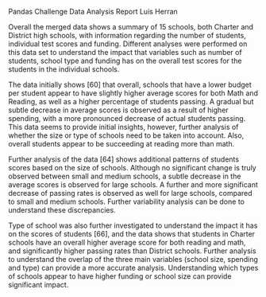 Pandas Challenge Data Analysis Report
Luis Herran

Overall the merged data shows a summary of 15 schools, both Charter and District high schools, with information regarding the number of students, individual test scores and funding. Different analyses were performed on this data set to understand the impact that variables such as number of students, school type and funding has on the overall test scores for the students in the individual schools. 

The data initially shows [60] that overall, schools that have a lower budget per student appear to have slightly higher average scores for both Math and Reading, as well as a higher percentage of students passing. A gradual but subtle decrease in average scores is observed as a result of higher spending, with a more pronounced decrease of actual students passing. This data seems to provide initial insights, however, further analysis of whether the size or type of schools need to be taken into account. Also, overall students appear to be succeeding at reading more than math.

Further analysis of the data [64] shows additional patterns of students scores based on the size of schools. Although no significant change is truly observed between small and medium schools, a subtle decrease in the average scores is observed for large schools. A further and more significant decrease of passing rates is observed as well for large schools, compared to small and medium schools. Further variability analysis can be done to understand these discrepancies. 

Type of school was also further investigated to understand the impact it has on the scores of students [66], and the data shows that students in Charter schools have an overall higher average score for both reading and math, and significantly higher passing rates than District schools. Further analysis to understand the overlap of the three main variables (school size, spending and type) can provide a more accurate analysis. Understanding which types of schools appear to have higher funding or school size can provide significant impact.




